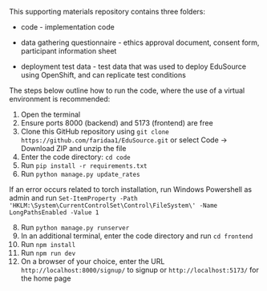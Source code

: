 This supporting materials repository contains three folders:

* code - implementation code

* data gathering questionnaire - ethics approval document, consent form, participant information sheet

* deployment test data - test data that was used to deploy EduSource using OpenShift, and can replicate test conditions


The steps below outline how to run the code, where the use of a virtual environment is recommended:
1. Open the terminal
2. Ensure ports 8000 (backend) and 5173 (frontend) are free
3. Clone this GitHub repository using `git clone https://github.com/faridaa1/EduSource.git` or select Code -> Download ZIP and unzip the file
4. Enter the code directory: `cd code`
6. Run `pip install -r requirements.txt `
7. Run  `python manage.py update_rates`

If an error occurs related to torch installation, run Windows Powershell as admin and run `Set-ItemProperty -Path 'HKLM:\System\CurrentControlSet\Control\FileSystem\' -Name LongPathsEnabled -Value 1`

8. Run `python manage.py runserver`
9. In an additional terminal, enter the code directory and run `cd frontend`
10. Run `npm install`
11. Run  `npm run dev`
12. On a browser of your choice, enter the URL `http://localhost:8000/signup/` to signup or `http://localhost:5173/` for the home page
